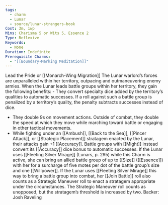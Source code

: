 ```yaml
---
tags:
  - charm
  - Lunar
  - source/lunar-strangers-book
Cost: 3m, 1wp
Mins: Charisma 5 or Wits 5, Essence 2
Type: Reflexive
Keywords:
  - None
Duration: Indefinite
Prerequisite Charms:
  - "[[Boundary-Marking Meditation]]"
---
```

Lead the Pride or [[Monarch-Wing Migration]] The Lunar warlord’s forces are unparalleled within her territory, outpacing and outmaneuvering enemy armies.
When the Lunar leads battle groups within her territory, they gain the following benefits:  - They convert specialty dice added by the territory’s qualities to automatic successes. If a roll against such a battle group is penalized by a territory’s quality, the penalty subtracts successes instead of dice.
 - They double 9s on movement actions. Outside of combat, they double the speed at which they move while marching toward battle or engaging in other tactical movements.
 - While fighting under an [[Ambush]], [[Back to the Sea]], [[Pincer Attack]], or [[Strategic Placement]] stratagem enacted by the Lunar, their attacks gain +1 [[Accuracy]].
Battle groups with [[Might]] instead convert its [[Accuracy]] dice bonus to automatic successes.
If the Lunar uses [[Fleeting Silver Mirage]] (Lunars, p. 295) while this Charm is active, she can bring an allied battle group of up to [[Size]] ([[Essence]]) with her for a surcharge of five motes per dot of the battle group’s size and one [[Willpower]].
If the Lunar uses [[Fleeting Silver Mirage]] this way to bring a battle group into combat, her [[Join Battle]] roll also counts as a Strategic Maneuver roll to enact a stratagem appropriate under the circumstances. The Strategic Maneuver roll counts as unopposed, but the stratagem’s threshold is increased by two.
Backer: Josh Raveling
